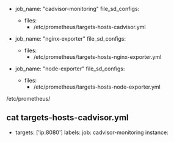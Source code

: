   - job_name: "cadvisor-monitoring"
    file_sd_configs:
      - files:
        - /etc/prometheus/targets-hosts-cadvisor.yml

  - job_name: "nginx-exporter"
    file_sd_configs:
      - files:
        - /etc/prometheus/targets-hosts-nginx-exporter.yml

  - job_name: "node-exporter"
    file_sd_configs:
      - files:
        - /etc/prometheus/targets-hosts-node-exporter.yml


/etc/prometheus/


cat targets-hosts-cadvisor.yml
---
- targets: ['ip:8080']
  labels:
    job: cadvisor-monitoring
    instance: <instance-name>

